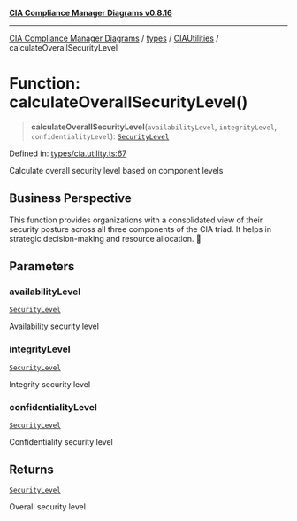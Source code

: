 [**CIA Compliance Manager Diagrams v0.8.16**](../../../../README.md)

***

[CIA Compliance Manager Diagrams](../../../../modules.md) / [types](../../../README.md) / [CIAUtilities](../README.md) / calculateOverallSecurityLevel

# Function: calculateOverallSecurityLevel()

> **calculateOverallSecurityLevel**(`availabilityLevel`, `integrityLevel`, `confidentialityLevel`): [`SecurityLevel`](../../../cia/type-aliases/SecurityLevel.md)

Defined in: [types/cia.utility.ts:67](https://github.com/Hack23/cia-compliance-manager/blob/96f4020424aba8c55d4fe94eddf596babc070968/src/types/cia.utility.ts#L67)

Calculate overall security level based on component levels

## Business Perspective

This function provides organizations with a consolidated view of their 
security posture across all three components of the CIA triad.
It helps in strategic decision-making and resource allocation. 💼

## Parameters

### availabilityLevel

[`SecurityLevel`](../../../cia/type-aliases/SecurityLevel.md)

Availability security level

### integrityLevel

[`SecurityLevel`](../../../cia/type-aliases/SecurityLevel.md)

Integrity security level

### confidentialityLevel

[`SecurityLevel`](../../../cia/type-aliases/SecurityLevel.md)

Confidentiality security level

## Returns

[`SecurityLevel`](../../../cia/type-aliases/SecurityLevel.md)

Overall security level
